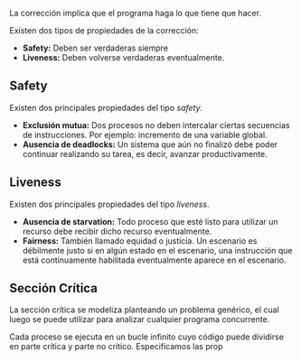 La corrección implica que el programa haga lo que tiene que hacer.

Existen dos tipos de propiedades de la corrección:

- **Safety:** Deben ser verdaderas siempre
- **Liveness:** Deben volverse verdaderas eventualmente.

## Safety

Existen dos principales propiedades del tipo *safety*.

- **Exclusión mutua:** Dos procesos no deben intercalar ciertas secuencias de instrucciones. Por ejemplo: incremento de una variable global.
- **Ausencia de deadlocks:** Un sistema que aún no finalizó debe poder continuar realizando su tarea, es decir, avanzar productivamente.

## Liveness

Existen dos principales propiedades del tipo *liveness*.

- **Ausencia de starvation:** Todo proceso que esté listo para utilizar un recurso debe recibir dicho recurso eventualmente.
- **Fairness:** También llamado equidad o justicia. Un escenario es débilmente justo si en algún estado en el escenario, una instrucción que está continuamente habilitada eventualmente aparece en el escenario.

## Sección Crítica

La sección crítica se modeliza planteando un problema genérico, el cual luego se puede utilizar para analizar cualquier programa concurrente.

Cada proceso se ejecuta en un bucle infinito cuyo código puede dividirse en parte crítica y parte no crítico. Especificamos las prop
